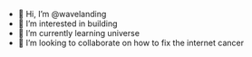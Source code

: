 - 👋 Hi, I’m @wavelanding
- 👀 I’m interested in building
- 🌱 I’m currently learning universe
- 💞️ I’m looking to collaborate on how to fix the internet cancer

<!---
wavelanding/wavelanding is a ✨ special ✨ repository because its `README.md` (this file) appears on your GitHub profile.
You can click the Preview link to take a look at your changes.
--->
